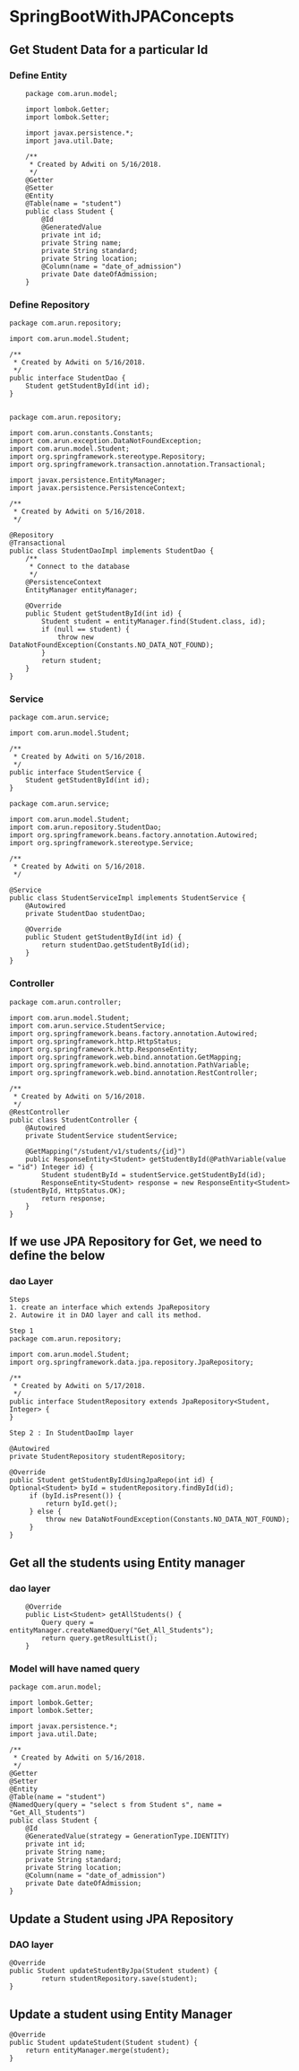 # SpringBootWithJPAConcepts


## Get Student Data for a particular Id

### Define Entity
    
        package com.arun.model;
        
        import lombok.Getter;
        import lombok.Setter;
        
        import javax.persistence.*;
        import java.util.Date;
        
        /**
         * Created by Adwiti on 5/16/2018.
         */
        @Getter
        @Setter
        @Entity
        @Table(name = "student")
        public class Student {
            @Id
            @GeneratedValue
            private int id;
            private String name;
            private String standard;
            private String location;
            @Column(name = "date_of_admission")
            private Date dateOfAdmission;
        }

### Define Repository


    package com.arun.repository;
    
    import com.arun.model.Student;
    
    /**
     * Created by Adwiti on 5/16/2018.
     */
    public interface StudentDao {
        Student getStudentById(int id);
    }


    package com.arun.repository;
    
    import com.arun.constants.Constants;
    import com.arun.exception.DataNotFoundException;
    import com.arun.model.Student;
    import org.springframework.stereotype.Repository;
    import org.springframework.transaction.annotation.Transactional;
    
    import javax.persistence.EntityManager;
    import javax.persistence.PersistenceContext;
    
    /**
     * Created by Adwiti on 5/16/2018.
     */
    
    @Repository
    @Transactional
    public class StudentDaoImpl implements StudentDao {
        /**
         * Connect to the database
         */
        @PersistenceContext
        EntityManager entityManager;
    
        @Override
        public Student getStudentById(int id) {
            Student student = entityManager.find(Student.class, id);
            if (null == student) {
                throw new DataNotFoundException(Constants.NO_DATA_NOT_FOUND);
            }
            return student;
        }
    }


### Service

    package com.arun.service;
    
    import com.arun.model.Student;
    
    /**
     * Created by Adwiti on 5/16/2018.
     */
    public interface StudentService {
        Student getStudentById(int id);
    }

    package com.arun.service;
    
    import com.arun.model.Student;
    import com.arun.repository.StudentDao;
    import org.springframework.beans.factory.annotation.Autowired;
    import org.springframework.stereotype.Service;
    
    /**
     * Created by Adwiti on 5/16/2018.
     */
    
    @Service
    public class StudentServiceImpl implements StudentService {
        @Autowired
        private StudentDao studentDao;
    
        @Override
        public Student getStudentById(int id) {
            return studentDao.getStudentById(id);
        }
    }

### Controller

    package com.arun.controller;
    
    import com.arun.model.Student;
    import com.arun.service.StudentService;
    import org.springframework.beans.factory.annotation.Autowired;
    import org.springframework.http.HttpStatus;
    import org.springframework.http.ResponseEntity;
    import org.springframework.web.bind.annotation.GetMapping;
    import org.springframework.web.bind.annotation.PathVariable;
    import org.springframework.web.bind.annotation.RestController;
    
    /**
     * Created by Adwiti on 5/16/2018.
     */
    @RestController
    public class StudentController {
        @Autowired
        private StudentService studentService;
    
        @GetMapping("/student/v1/students/{id}")
        public ResponseEntity<Student> getStudentById(@PathVariable(value = "id") Integer id) {
            Student studentById = studentService.getStudentById(id);
            ResponseEntity<Student> response = new ResponseEntity<Student>(studentById, HttpStatus.OK);
            return response;
        }
    }

## If we use JPA Repository for Get, we need to define the below

### dao Layer
    Steps 
    1. create an interface which extends JpaRepository
    2. Autowire it in DAO layer and call its method.
    
    Step 1
    package com.arun.repository;
    
    import com.arun.model.Student;
    import org.springframework.data.jpa.repository.JpaRepository;
    
    /**
     * Created by Adwiti on 5/17/2018.
     */
    public interface StudentRepository extends JpaRepository<Student, Integer> {
    }
    
    Step 2 : In StudentDaoImp layer
    
    @Autowired
    private StudentRepository studentRepository;
       
    @Override
    public Student getStudentByIdUsingJpaRepo(int id) {
    Optional<Student> byId = studentRepository.findById(id);
         if (byId.isPresent()) {
             return byId.get();
         } else {
             throw new DataNotFoundException(Constants.NO_DATA_NOT_FOUND);
         }
    }
    
## Get all the students using Entity manager

### dao layer

        @Override
        public List<Student> getAllStudents() {
            Query query = entityManager.createNamedQuery("Get_All_Students");
            return query.getResultList();
        }
### Model will have named query

    package com.arun.model;
    
    import lombok.Getter;
    import lombok.Setter;
    
    import javax.persistence.*;
    import java.util.Date;
    
    /**
     * Created by Adwiti on 5/16/2018.
     */
    @Getter
    @Setter
    @Entity
    @Table(name = "student")
    @NamedQuery(query = "select s from Student s", name = "Get_All_Students")
    public class Student {
        @Id
        @GeneratedValue(strategy = GenerationType.IDENTITY)
        private int id;
        private String name;
        private String standard;
        private String location;
        @Column(name = "date_of_admission")
        private Date dateOfAdmission;
    }

## Update a Student using JPA Repository

### DAO layer 

    @Override
    public Student updateStudentByJpa(Student student) {
            return studentRepository.save(student);
    }
    
## Update a student using Entity Manager

    @Override
    public Student updateStudent(Student student) {
        return entityManager.merge(student);
    }
